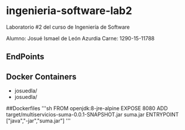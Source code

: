 # ingenieria-software-lab2
Laboratorio #2 del curso de Ingeniería de Software

Alumno: Josué Ismael de León Azurdia
Carne: 1290-15-11788

## EndPoints

## Docker Containers
- josuedla/
- josuedla/

##Dockerfiles
'''sh
FROM openjdk:8-jre-alpine
EXPOSE 8080
ADD target/multiservicios-suma-0.0.1-SNAPSHOT.jar suma.jar
ENTRYPOINT ["java","-jar","suma.jar"]
'''
